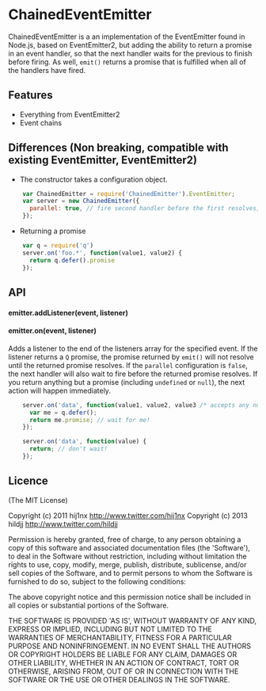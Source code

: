 # ChainedEventEmitter

ChainedEventEmitter is a an implementation of the EventEmitter found in Node.js, 
based on EventEmitter2, but adding the ability to return a promise in an event
handler, so that the next handler waits for the previous to finish before 
firing.  As well, `emit()` returns a promise that is fulfilled when all of the
handlers have fired.

## Features

 - Everything from EventEmitter2
 - Event chains

## Differences (Non breaking, compatible with existing EventEmitter, EventEmitter2)

 - The constructor takes a configuration object.
 
```javascript
    var ChainedEmitter = require('ChainedEmitter').EventEmitter;
    var server = new ChainedEmitter({
      parallel: true, // fire second handler before the first resolves, defaults to false
    });
```

 - Returning a promise

```javascript
    var q = require('q')
    server.on('foo.*', function(value1, value2) {
      return q.defer().promise
    });
```

## API

#### emitter.addListener(event, listener)
#### emitter.on(event, listener)

Adds a listener to the end of the listeners array for the specified event.  If 
the listener returns a `Q` promise, the promise returned by `emit()` will not 
resolve until the returned promise resolves.  If the `parallel` configuration
is `false`, the next handler will also wait to fire before the returned promise
resolves.  If you return anything but a promise (including `undefined` or 
`null`), the next action will happen immediately.

```javascript
    server.on('data', function(value1, value2, value3 /* accepts any number of expected values... */) {
      var me = q.defer();
      return me.promise; // wait for me!
    });
```

```javascript
    server.on('data', function(value) {
      return; // don't wait!
    });
```

## Licence

(The MIT License)

Copyright (c) 2011 hij1nx <http://www.twitter.com/hij1nx>
Copyright (c) 2013 hildjj <http://www.twitter.com/hildjj>

Permission is hereby granted, free of charge, to any person obtaining a copy of this software and associated documentation files (the 'Software'), to deal in the Software without restriction, including without limitation the rights to use, copy, modify, merge, publish, distribute, sublicense, and/or sell copies of the Software, and to permit persons to whom the Software is furnished to do so, subject to the following conditions:

The above copyright notice and this permission notice shall be included in all copies or substantial portions of the Software.

THE SOFTWARE IS PROVIDED 'AS IS', WITHOUT WARRANTY OF ANY KIND, EXPRESS OR IMPLIED, INCLUDING BUT NOT LIMITED TO THE WARRANTIES OF MERCHANTABILITY, FITNESS FOR A PARTICULAR PURPOSE AND NONINFRINGEMENT. IN NO EVENT SHALL THE AUTHORS OR COPYRIGHT HOLDERS BE LIABLE FOR ANY CLAIM, DAMAGES OR OTHER LIABILITY, WHETHER IN AN ACTION OF CONTRACT, TORT OR OTHERWISE, ARISING FROM, OUT OF OR IN CONNECTION WITH THE SOFTWARE OR THE USE OR OTHER DEALINGS IN THE SOFTWARE.
